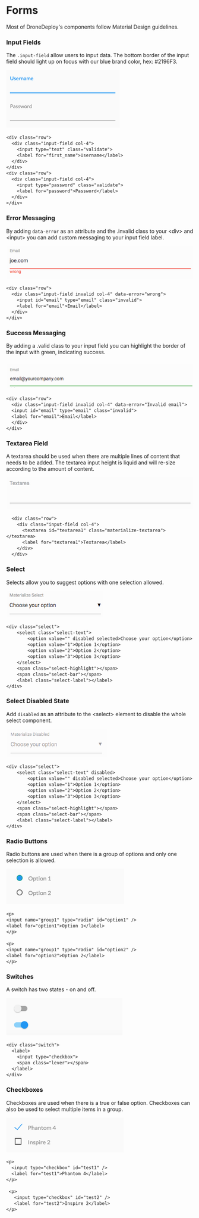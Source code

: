 # Forms

Most of DroneDeploy's components follow Material Design guidelines.

### Input Fields

The `.input-field` allow users to input data. The bottom border of the input field should light up on focus with our blue brand color, hex: \#2196F3.

![](/docs/assets/username-password.jpg)

```
<div class="row">
  <div class="input-field col-4">
    <input type="text" class="validate">
    <label for="first_name">Username</label>
  </div>
</div>
<div class="row">
  <div class="input-field col-4">
    <input type="password" class="validate">
    <label for="password">Password</label>
  </div>
</div>
```

### Error Messaging

By adding `data-error` as an attribute and the .invalid class to your &lt;div&gt; and  &lt;input&gt; you can add custom messaging to your input field label.

![](/docs/assets/data-error-input-md.jpg)

```
<div class="row">
  <div class="input-field invalid col-4" data-error="wrong">
    <input id="email" type="email" class="invalid">
    <label for="email">Email</label>
  </div>
</div>
```

### Success Messaging

By adding a .valid class to your input field you can highlight the border of the input with green, indicating success.

### ![](/docs/assets/success-input.jpg)

```
<div class="row">
  <div class="input-field invalid col-4" data-error="Invalid email">
  <input id="email" type="email" class="invalid">
  <label for="email">Email</label>
  </div>
</div>
```

### Textarea Field

A textarea should be used when there are multiple lines of content that needs to be added. The textarea input height is liquid and will re-size according to the amount of content.

![](/docs/assets/textarea-input-md.jpg)

```
  <div class="row">
    <div class="input-field col-4">
      <textarea id="textarea1" class="materialize-textarea"></textarea>
      <label for="textarea1">Textarea</label>
    </div>
  </div>
```

### Select

Selects allow you to suggest options with one selection allowed.

![](/docs/assets/materialized-select-md.jpg)

```
<div class="select">
    <select class="select-text">
        <option value="" disabled selected>Choose your option</option>
        <option value="1">Option 1</option>
        <option value="2">Option 2</option>
        <option value="3">Option 3</option>
    </select>
    <span class="select-highlight"></span>
    <span class="select-bar"></span>
    <label class="select-label"></label>
</div>
```

### Select Disabled State

Add `disabled` as an attribute to the &lt;select&gt; element to disable the whole select component.

![](/docs/assets/disabled-select-md.jpg)

```
<div class="select">
    <select class="select-text" disabled>
        <option value="" disabled selected>Choose your option</option>
        <option value="1">Option 1</option>
        <option value="2">Option 2</option>
        <option value="3">Option 3</option>
    </select>
    <span class="select-highlight"></span>
    <span class="select-bar"></span>
    <label class="select-label"></label>
</div>
```

### Radio Buttons

Radio buttons are used when there is a group of options and only one selection is allowed.

![](/docs/assets/options-radio.jpg)

```
<p>
<input name="group1" type="radio" id="option1" />
<label for="option1">Option 1</label>
</p>

<p>
<input name="group1" type="radio" id="option2" />
<label for="option2">Option 2</label>
</p>
```

### Switches

A switch has two states - on and off.

![](/docs/assets/switches.jpg)

```
<div class="switch">
  <label>
    <input type="checkbox">
    <span class="lever"></span>
  </label>
</div>
```

### Checkboxes

Checkboxes are used when there is a true or false option. Checkboxes can also be used to select multiple items in a group.

![](/docs/assets/checbox-options.jpg)

```
<p>
  <input type="checkbox" id="test1" />
  <label for="test1">Phantom 4</label>
</p>

 <p>
   <input type="checkbox" id="test2" />
   <label for="test2">Inspire 2</label>
</p>
```
